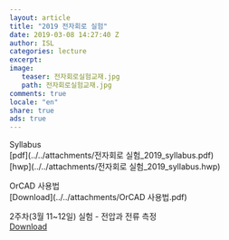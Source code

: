 ```yaml
---
layout: article
title: "2019 전자회로 실험"
date: 2019-03-08 14:27:40 Z
author: ISL
categories: lecture
excerpt: 
image:
   teaser: 전자회로실험교재.jpg
   path: 전자회로실험교재.jpg
comments: true
locale: "en"
share: true
ads: true
--- 
```


Syllabus  
[pdf](../../attachments/전자회로 실험_2019_syllabus.pdf)   
[hwp](../../attachments/전자회로 실험_2019_syllabus.hwp)


OrCAD 사용법  
[Download](../../attachments/OrCAD 사용법.pdf)

2주차(3월 11~12일) 실험 - 전압과 전류 측정  
[Download](../../attachments/2주차_실험_공지.pdf)